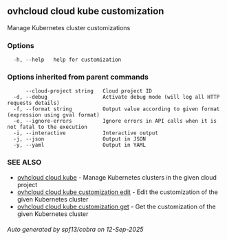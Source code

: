 ## ovhcloud cloud kube customization

Manage Kubernetes cluster customizations

### Options

```
  -h, --help   help for customization
```

### Options inherited from parent commands

```
      --cloud-project string   Cloud project ID
  -d, --debug                  Activate debug mode (will log all HTTP requests details)
  -f, --format string          Output value according to given format (expression using gval format)
  -e, --ignore-errors          Ignore errors in API calls when it is not fatal to the execution
  -i, --interactive            Interactive output
  -j, --json                   Output in JSON
  -y, --yaml                   Output in YAML
```

### SEE ALSO

* [ovhcloud cloud kube](ovhcloud_cloud_kube.md)	 - Manage Kubernetes clusters in the given cloud project
* [ovhcloud cloud kube customization edit](ovhcloud_cloud_kube_customization_edit.md)	 - Edit the customization of the given Kubernetes cluster
* [ovhcloud cloud kube customization get](ovhcloud_cloud_kube_customization_get.md)	 - Get the customization of the given Kubernetes cluster

###### Auto generated by spf13/cobra on 12-Sep-2025
